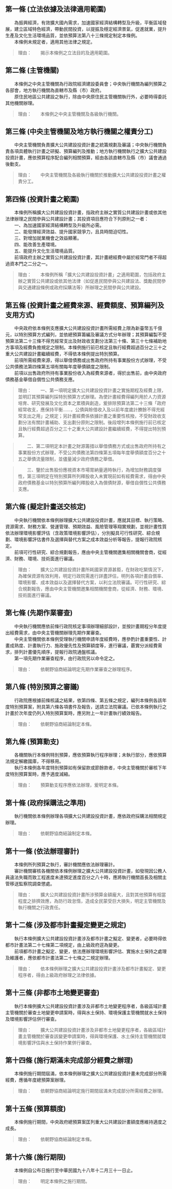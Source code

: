 第一條 (立法依據及法律適用範圍)
-------------------------------
　　為振興經濟，有效擴大國內需求，加速國家經濟結構轉型及升級，平衡區域發展，建立區域特色經濟，帶動民間投資，以提振及穩定經濟景氣，促進就業，提升生產及文化生活環境品質，並依預算法第八十三條規定制定本條例。  
　　本條例未規定者，適用其他法律之規定。  
> 理由：　　揭示本條例之立法目的及適用範圍。



第二條 (主管機關)
-----------------
　　本條例之中央主管機關為行政院經濟建設委員會；中央執行機關為編列預算之各部會，地方執行機關為直轄市及縣（市）政府。  
　　原住民地區公共建設之執行，除由中央原住民主管機關執行外，必要時得委託其他機關辦理。  
> 理由：　　本條例之中央主管機關及各級執行機關。



第三條 (中央主管機關及地方執行機關之權責分工)
---------------------------------------------
　　中央主管機關負責擴大公共建設投資計畫之統籌規劃及審議；中央執行機關負責各項具體執行計畫之研擬、預算編列及推動；地方執行機關執行之擴大公共建設投資計畫，應依預算程序配合編列相關預算，經由各該直轄市及縣（市）議會通過後動支。  
> 理由：　　中央主管機關及各級執行機關於推動擴大公共建設投資計畫之權責分工。



第四條 (投資計畫之範圍)
-----------------------
　　本條例所稱擴大公共建設投資計畫，指政府主辦之實質公共建設計畫或依其他法律辦理之民間參與公共建設計畫；其投資項目應符合下列原則之一者：  
　　一、為加速國家經濟結構轉型及升級所必需。  
　　二、能發揮經濟效益、提升國家競爭力，且具時間迫切性。  
　　三、對增加就業機會之效益顯著。  
　　四、能改善生產環境。  
　　五、能提升文化生活環境品質。  
　　前項政府主辦之實質公共建設投資計畫，其計畫總經費中屬於經常門者不得超過資本門之二分之一。  
> 理由：　　本條例所稱「擴大公共建設投資計畫」之適用範圍，包括政府主辦之實質公共建設或依其他法律（如促進民間參與公共建設法、獎勵民間參與交通建設條例或政府採購法等）所辦理之民間參與公共建設。



第五條 (投資計畫之經費來源、經費額度、預算編列及支用方式)
---------------------------------------------------------
　　中央政府依本條例支應擴大公共建設投資計畫所需經費上限為新臺幣五千億元，以特別預算方式編列，並依總預算籌編及審議方式分年辦理；其預算編製不受預算法第二十三條不得充經常支出及財政收支劃分法第三十條、第三十七條補助地方事項及經費負擔規定之限制。本條例施行前已核定且執行經費超過百分之三十之重大公共建設計畫繼續經費，不得依本條例提出特別預算。  
　　前項所需經費來源，得以舉借債務或出售政府所持有事業股份方式辦理，不受公共債務法第四條第五項有關每年度舉債額度之限制。  
　　前項以出售政府所持有事業股份收入為經費來源者，得於出售前，由中央政府債務基金舉借自償性公共債務支應。  
> 理由：　　一、第一項明定擴大公共建設投資計畫之實施期程及經費上限，並明訂其預算編列採特別預算方式辦理。為使計畫經費得編列用於人力資源培育、研究發展及文化資本之累積與創造，爰排除預算法第二十三條「政府經常收支，應保持平衡……，公債與賒借收入及以前年度歲計賸餘不得充經常支出之用」之規定；另計畫經費係依據計畫之重要性核撥，不受財政收支劃分法有關計畫補助、支出劃分原則之限制。後段增列本條例施行前已核定且執行經費超過百分之三十之重大公共建設計畫繼續經費，不得提出特別預算。

> 　　二、第二項明定本計畫之財源籌措以舉借債務方式或出售政府所持有之事業股份方式辦理，不受公共債務法第四條第五項每年度舉債額度百分之十五之舉債流量限制，並儘量減少政府債務之舉借。

> 　　三、鑒於出售股份應視資本市場胃納量適時執行，為增加財務調度彈性，第三項明定在特別預算所列釋股收入未實現前如有經費需求，得由中央政府債務基金以特別預算所編列釋股收入為償債財源，舉借自償性公共債務支應。



第六條 (擬定計畫送交核定)
-------------------------
　　中央執行機關依本條例辦理擴大公共建設投資計畫，應就其目標、執行策略、資源需求、財務方案、營運管理、預期效益、風險管理等翔實規劃，並視計畫性質依法辦理環境影響評估（含政策環境影響評估），分別擬具可行性研究、綜合規劃、環境影響評估書件及選擇與替代方案之成本效益分析等報告，提報行政院核定。  
　　前項可行性研究、綜合規劃報告，應由中央主管機關邀集相關機關會商，從經濟、財務、環境、技術面進行審議。  
> 理由：　　擴大公共建設投資計畫所耗國家資源甚鉅，在財政吃緊情況下，為確保資源有效利用，明定行政院需進行詳盡評估，明列各項計畫自償率、環境影響、成本效益以及選擇替代方案，以利立法院審議。可行性研究、綜合規劃報告，應由中央主管機關邀集相關機關會商，從經濟、財務、環境、技術面進行審議。



第七條 (先期作業審查)
---------------------
　　中央執行機關應依前條行政院核定事項辦理細部設計，並按計畫期程分年度提出經費需求，由中央主管機關辦理先期作業審查。  
　　中央主管機關依本條例受理執行機關申請年度經費時，應參酌計畫重要性、計畫成熟度、計畫執行力、施政優先性及預算額度等，進行審議，覈實分派經費需求，排列計畫優先順序，提報行政院通盤核議。  
　　第一項先期作業審查程序，由行政院另以命令定之。  
> 理由：　　依朝野協商結論明定先期作業審查之辦理程序。



第八條 (特別預算之審議)
-----------------------
　　行政院應根據前條核議之結果，依第四條、第五條之規定，編列本條例各該年度特別預算案，附具第六條各項書件及報告，送請立法院審議。已依本條例執行之計畫於次年度仍列入特別預算案時，應另附上一年計畫執行績效報告。  
> 理由：　　依朝野協商結論制定本條。



第九條 (預算動支)
-----------------
　　各機關執行本條例特別預算，應依預算執行程序辦理；未執行部分，應依預算法規定解繳國庫，不得移用。  
　　執行本條例各年度特別預算如有保留款或節餘款者，中央主管機關於審核下年度特別預算案時，應予適度減縮。  
> 理由：　　預算動支程序應依法辦理，爰明定本條。



第十條 (政府採購法之準用)
-------------------------
　　執行機關依本條例辦理各項擴大公共建設投資計畫，應依政府採購法相關規定辦理。  
> 理由：　　依朝野協商結論制定本條。



第十一條 (依法辦理審計)
-----------------------
　　本條例所列預算之執行，審計機關應依法辦理審計。  
　　審計機關審核各機關依本條例辦理之擴大公共建設投資計畫，如發現因公務人員違法失職而致工程進度未達預定進度百分之八十時，應將執行機關首長及相關主管移送監察院調查懲處。  
> 理由：　　擴大公共建設投資計畫所涉預算金額龐大，且對其他預算有相當程度之排擠效應，為防行政怠惰，造成全民蒙受巨大損失，明定主管機關及執行機關之行政責任。



第十二條 (涉及都市計畫擬定變更之規定)
-------------------------------------
　　執行本條例擴大公共建設投資計畫涉及都市計畫之擬定、變更者，必要時得依都市計畫法第二十七條第二項規定，由上級政府逕為變更。  
　　前項都市計畫之擬定、變更，依法應辦理環境影響評估、實施水土保持之處理及維護者，應依都市計畫法第二十七條之二規定辦理。  
> 理由：　　依本條例辦理之擴大公共建設投資計畫涉及都市計畫擬定、變更程序者，得由上級政府辦理之法律依據。



第十三條 (非都市土地變更審查)
-----------------------------
　　執行本條例擴大公共建設投資計畫涉及非都市土地變更程序者，各級區域計畫主管機關於審查土地變更申請案時，得與水土保持、環境保護主管機關就水土保持及環境影響評估併行審查。  
> 理由：　　擴大公共建設投資計畫涉及非都市土地變更程序者，各級區域計畫主管機關於審查該變更申請案時，得與環境保護、水土保持主管機關就環境影響評估與水土保持作業併行審查。



第十四條 (施行期滿未完成部分經費之辦理)
---------------------------------------
　　本條例施行期間屆滿，依本條例辦理之擴大公共建設投資計畫未完成部分所需經費，應循年度總預算案辦理。  
> 理由：　　依朝野協商結論明定施行期間屆滿未完成部分所需經費之辦理。



第十五條 (預算額度)
-------------------
　　本條例施行期間，中央政府總預算案匡列重大公共建設計畫額度應維持適度之成長。  
> 理由：　　依朝野協商結論制定本條。



第十六條 (施行期限)
-------------------
　　本條例自公布日施行至中華民國九十八年十二月三十一日止。  
> 理由：　　明定本條例之施行期間。